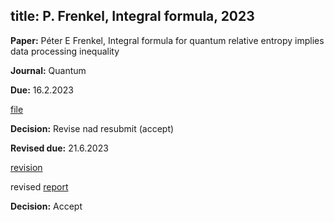 title: P. Frenkel, Integral formula, 2023
---

**Paper:**   Péter E Frenkel, Integral formula for quantum relative entropy implies data processing inequality
 
**Journal:** Quantum

**Due:** 16.2.2023

[file](REF_frenkel2023/file.pdf)


**Decision:** Revise nad resubmit (accept) 


**Revised due:** 21.6.2023

[revision](REF_frenkel2023/revision.pdf)

revised [report](REF_frenkel2023/revised_report.pdf)

**Decision:** Accept



